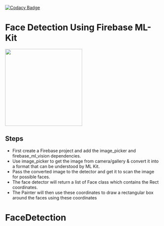 [![Codacy Badge](https://api.codacy.com/project/badge/Grade/9f9452d1a1424ae0ae0ebfd28e9cbef2)](https://www.codacy.com/manual/piyushsinha24/Face-Detector?utm_source=github.com&amp;utm_medium=referral&amp;utm_content=piyushsinha24/Face-Detector&amp;utm_campaign=Badge_Grade)

# Face Detection Using Firebase ML-Kit

<img src="face_detect.png" width="250">

## Steps
*   First create a Firebase project and add the image_picker and firebase_ml_vision dependencies.             
*   Use image_picker to get the image from camera/gallery & convert it into a format that can be understood by ML Kit.
*   Pass the converted image to the detector and get it to scan the image for possible faces.
*   The face detector will return a list of Face class which contains the Rect coordinates.
*   The Painter will then use these coordinates to draw a rectangular box around the faces using these coordinates
# FaceDetection
